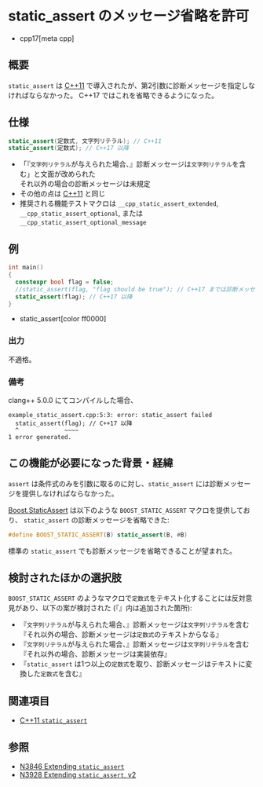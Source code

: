 # static_assert のメッセージ省略を許可
* cpp17[meta cpp]

## 概要
`static_assert` は [C++11](/lang/cpp11/static_assert.md) で導入されたが、第2引数に診断メッセージを指定しなければならなかった。
C++17 ではこれを省略できるようになった。


## 仕様
```cpp
static_assert(定数式, 文字列リテラル); // C++11
static_assert(定数式); // C++17 以降
```

* 「『`文字列リテラル`が与えられた場合、』診断メッセージは`文字列リテラル`を含む」と文面が改められた  
    それ以外の場合の診断メッセージは未規定
* その他の点は [C++11](/lang/cpp11/static_assert.md) と同じ
* 推奨される機能テストマクロは `__cpp_static_assert_extended`, `__cpp_static_assert_optional`, または `__cpp_static_assert_optional_message`

## 例
```cpp
int main()
{
  constexpr bool flag = false;
  //static_assert(flag, "flag should be true"); // C++17 までは診断メッセージを省略できない
  static_assert(flag); // C++17 以降
}
```
* static_assert[color ff0000]

### 出力
不適格。

### 備考
clang++ 5.0.0 にてコンパイルした場合、
```
example_static_assert.cpp:5:3: error: static_assert failed
  static_assert(flag); // C++17 以降
  ^             ~~~~
1 error generated.
```


## この機能が必要になった背景・経緯
`assert` は条件式のみを引数に取るのに対し、`static_assert` には診断メッセージを提供しなければならなかった。

[Boost.StaticAssert](http://www.boost.org/doc/libs/release/doc/html/boost_staticassert.html) は以下のような `BOOST_STATIC_ASSERT` マクロを提供しており、
`static_assert` の診断メッセージを省略できた:
```cpp
#define BOOST_STATIC_ASSERT(B) static_assert(B, #B)
```

標準の `static_assert` でも診断メッセージを省略できることが望まれた。


## 検討されたほかの選択肢
`BOOST_STATIC_ASSERT` のようなマクロで`定数式`をテキスト化することには反対意見があり、以下の案が検討された
(『』内は追加された箇所):

* 『`文字列リテラル`が与えられた場合、』診断メッセージは`文字列リテラル`を含む  
    『それ以外の場合、診断メッセージは`定数式`のテキストからなる』
* 『`文字列リテラル`が与えられた場合、』診断メッセージは`文字列リテラル`を含む  
    『それ以外の場合、診断メッセージは実装依存』
* 『`static_assert` は1つ以上の`定数式`を取り、診断メッセージはテキストに変換した`定数式`を含む』


## 関連項目
- [C++11 `static_assert`](/lang/cpp11/static_assert.md)


## 参照
- [N3846 Extending `static_assert`](http://www.open-std.org/jtc1/sc22/wg21/docs/papers/2014/n3846.pdf)
- [N3928 Extending `static_assert`, v2](http://www.open-std.org/jtc1/sc22/wg21/docs/papers/2014/n3928.pdf)
